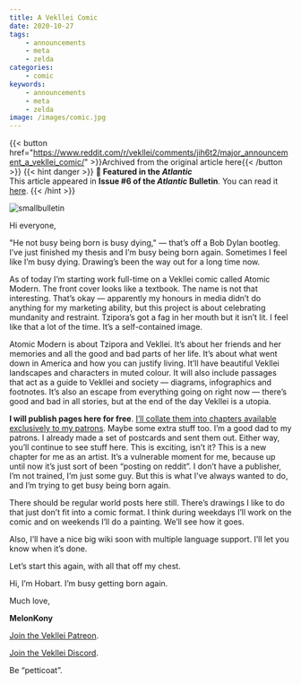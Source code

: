 ```yaml
---
title: A Vekllei Comic
date: 2020-10-27
tags:
    - announcements
    - meta
    - zelda
categories:
    - comic
keywords:
    - announcements
    - meta
    - zelda
image: /images/comic.jpg
---
```

{{< button href="https://www.reddit.com/r/vekllei/comments/jih6t2/major_announcement_a_vekllei_comic/" >}}Archived from the original article here{{< /button >}}
{{< hint danger >}}
**🌼 Featured in the *Atlantic***  
This article appeared in **Issue #6 of the *Atlantic* Bulletin**. You can read it [here](/docs/millmint/bulletin/2020/6).
{{< /hint >}}

![smallbulletin](/images/comic.jpg)

Hi everyone,

"He not busy being born is busy dying," — that’s off a Bob Dylan bootleg. I’ve just finished my thesis and I’m busy being born again. Sometimes I feel like I’m busy dying. Drawing’s been the way out for a long time now.

As of today I’m starting work full-time on a Vekllei comic called Atomic Modern. The front cover looks like a textbook. The name is not that interesting. That’s okay — apparently my honours in media didn’t do anything for my marketing ability, but this project is about celebrating mundanity and restraint. Tzipora’s got a fag in her mouth but it isn’t lit. I feel like that a lot of the time. It’s a self-contained image.

Atomic Modern is about Tzipora and Vekllei. It’s about her friends and her memories and all the good and bad parts of her life. It’s about what went down in America and how you can justify living. It’ll have beautiful Vekllei landscapes and characters in muted colour. It will also include passages that act as a guide to Vekllei and society — diagrams, infographics and footnotes. It’s also an escape from everything going on right now — there’s good and bad in all stories, but at the end of the day Vekllei is a utopia.

**I will publish pages here for free**. [I’ll collate them into chapters available exclusively to my patrons](https://www.patreon.com/vekllei). Maybe some extra stuff too. I’m a good dad to my patrons. I already made a set of postcards and sent them out. Either way, you’ll continue to see stuff here.
This is exciting, isn’t it? This is a new chapter for me as an artist. It’s a vulnerable moment for me, because up until now it’s just sort of been “posting on reddit”. I don’t have a publisher, I’m not trained, I’m just some guy. But this is what I’ve always wanted to do, and I’m trying to get busy being born again.

There should be regular world posts here still. There’s drawings I like to do that just don’t fit into a comic format. I think during weekdays I’ll work on the comic and on weekends I’ll do a painting. We’ll see how it goes.

Also, I’ll have a nice big wiki soon with multiple language support. I’ll let you know when it’s done.

Let’s start this again, with all that off my chest.

Hi, I’m Hobart. I’m busy getting born again.

Much love,

**MelonKony**

[Join the Vekllei Patreon](http://patreon.com/vekllei).

[Join the Vekllei Discord](https://discord.gg/dCE6vSU).

Be “petticoat”.
